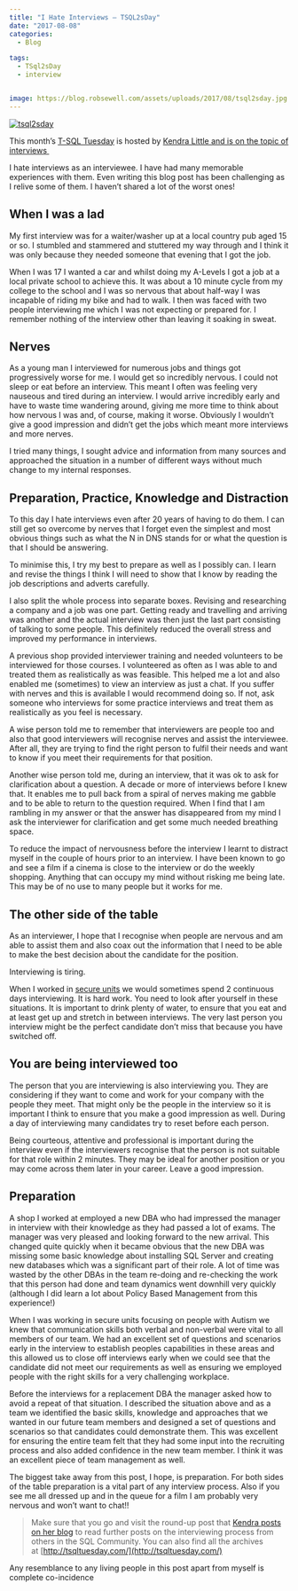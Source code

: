 ```yaml
---
title: "I Hate Interviews – TSQL2sDay"
date: "2017-08-08" 
categories:
  - Blog

tags:
  - TSql2sDay
  - interview


image: https://blog.robsewell.com/assets/uploads/2017/08/tsql2sday.jpg
---
```

[![tsql2sday](https://blog.robsewell.com/assets/uploads/2017/08/tsql2sday.jpg)](https://littlekendra.com/2017/08/01/tsql-tuesday-93-interviewing-patterns-anti-patterns/)

This month’s [T-SQL Tuesday](http://tsqltuesday.com/) is hosted by [Kendra Little and is on the topic of interviews ](https://littlekendra.com/2017/08/01/tsql-tuesday-93-interviewing-patterns-anti-patterns/)

I hate interviews as an interviewee. I have had many memorable experiences with them. Even writing this blog post has been challenging as I relive some of them. I haven’t shared a lot of the worst ones!

When I was a lad
----------------

My first interview was for a waiter/washer up at a local country pub aged 15 or so. I stumbled and stammered and stuttered my way through and I think it was only because they needed someone that evening that I got the job.

When I was 17 I wanted a car and whilst doing my A-Levels I got a job at a local private school to achieve this. It was about a 10 minute cycle from my college to the school and I was so nervous that about half-way I was incapable of riding my bike and had to walk. I then was faced with two people interviewing me which I was not expecting or prepared for. I remember nothing of the interview other than leaving it soaking in sweat.

Nerves
------

As a young man I interviewed for numerous jobs and things got progressively worse for me. I would get so incredibly nervous. I could not sleep or eat before an interview. This meant I often was feeling very nauseous and tired during an interview. I would arrive incredibly early and have to waste time wandering around, giving me more time to think about how nervous I was and, of course, making it worse. Obviously I wouldn’t give a good impression and didn’t get the jobs which meant more interviews and more nerves.

I tried many things, I sought advice and information from many sources and approached the situation in a number of different ways without much change to my internal responses.

Preparation, Practice, Knowledge and Distraction
------------------------------------------------

To this day I hate interviews even after 20 years of having to do them. I can still get so overcome by nerves that I forget even the simplest and most obvious things such as what the N in DNS stands for or what the question is that I should be answering.

To minimise this, I try my best to prepare as well as I possibly can. I learn and revise the things I think I will need to show that I know by reading the job descriptions and adverts carefully.

I also split the whole process into separate boxes. Revising and researching a company and a job was one part. Getting ready and travelling and arriving was another and the actual interview was then just the last part consisting of talking to some people. This definitely reduced the overall stress and improved my performance in interviews.

A previous shop provided interviewer training and needed volunteers to be interviewed for those courses. I volunteered as often as I was able to and treated them as realistically as was feasible. This helped me a lot and also enabled me (sometimes) to view an interview as just a chat. If you suffer with nerves and this is available I would recommend doing so. If not, ask someone who interviews for some practice interviews and treat them as realistically as you feel is necessary.

A wise person told me to remember that interviewers are people too and also that good interviewers will recognise nerves and assist the interviewee. After all, they are trying to find the right person to fulfil their needs and want to know if you meet their requirements for that position.

Another wise person told me, during an interview, that it was ok to ask for clarification about a question. A decade or more of interviews before I knew that. It enables me to pull back from a spiral of nerves making me gabble and to be able to return to the question required. When I find that I am rambling in my answer or that the answer has disappeared from my mind I ask the interviewer for clarification and get some much needed breathing space.

To reduce the impact of nervousness before the interview I learnt to distract myself in the couple of hours prior to an interview. I have been known to go and see a film if a cinema is close to the interview or do the weekly shopping. Anything that can occupy my mind without risking me being late. This may be of no use to many people but it works for me.

The other side of the table
---------------------------

As an interviewer, I hope that I recognise when people are nervous and am able to assist them and also coax out the information that I need to be able to make the best decision about the candidate for the position.

Interviewing is tiring.

When I worked in [secure units](https://en.wikipedia.org/wiki/Psychiatric_hospital#Secure_units) we would sometimes spend 2 continuous days interviewing. It is hard work. You need to look after yourself in these situations. It is important to drink plenty of water, to ensure that you eat and at least get up and stretch in between interviews. The very last person you interview might be the perfect candidate don’t miss that because you have switched off.

You are being interviewed too
-----------------------------

The person that you are interviewing is also interviewing you. They are considering if they want to come and work for your company with the people they meet. That might only be the people in the interview so it is important I think to ensure that you make a good impression as well. During a day of interviewing many candidates try to reset before each person.

Being courteous, attentive and professional is important during the interview even if the interviewers recognise that the person is not suitable for that role within 2 minutes. They may be ideal for another position or you may come across them later in your career. Leave a good impression.

Preparation
-----------

A shop I worked at employed a new DBA who had impressed the manager in interview with their knowledge as they had passed a lot of exams. The manager was very pleased and looking forward to the new arrival. This changed quite quickly when it became obvious that the new DBA was missing some basic knowledge about installing SQL Server and creating new databases which was a significant part of their role. A lot of time was wasted by the other DBAs in the team re-doing and re-checking the work that this person had done and team dynamics went downhill very quickly (although I did learn a lot about Policy Based Management from this experience!)

When I was working in secure units focusing on people with Autism we knew that communication skills both verbal and non-verbal were vital to all members of our team. We had an excellent set of questions and scenarios early in the interview to establish peoples capabilities in these areas and this allowed us to close off interviews early when we could see that the candidate did not meet our requirements as well as ensuring we employed people with the right skills for a very challenging workplace.

Before the interviews for a replacement DBA the manager asked how to avoid a repeat of that situation. I described the situation above and as a team we identified the basic skills, knowledge and approaches that we wanted in our future team members and designed a set of questions and scenarios so that candidates could demonstrate them. This was excellent for ensuring the entire team felt that they had some input into the recruiting process and also added confidence in the new team member. I think it was an excellent piece of team management as well.

The biggest take away from this post, I hope, is preparation. For both sides of the table preparation is a vital part of any interview process. Also if you see me all dressed up and in the queue for a film I am probably very nervous and won’t want to chat!!

>Make sure that you go and visit the round-up post that [Kendra posts on her blog](https://littlekendra.com) to read further posts on the interviewing process from others in the SQL Community. You can also find all the archives at [http://tsqltuesday.com/](http://tsqltuesday.com/)

Any resemblance to any living people in this post apart from myself is complete co-incidence
